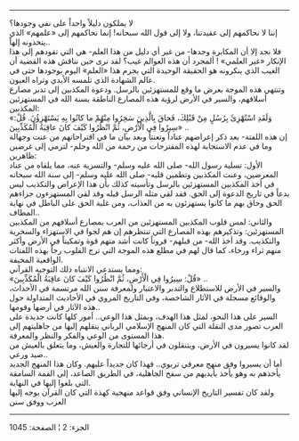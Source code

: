 ------------------------------------------------------------------------

لا يملكون دليلاً واحداً على نفي وجودها؟  
إننا لا نحاكمهم إلى عقيدتنا، ولا إلى قول الله سبحانه! إنما نحاكمهم إلى
«علمهم» الذي يتخذونه إلهاً..  
فلا نجد إلا أن المكابرة وحدها- من غير أي دليل من هذا العلم- هي التي
تقودهم إلى هذا الإنكار «غير العلمي» ! ألمجرد أن هذه العوالم غيب؟ لقد نرى
حين نناقش هذه القضية أن الغيب الذي ينكرونه هو الحقيقة الوحيدة التي يجزم
هذا «العلم» اليوم بوجودها حتى في عالم الشهادة الذي تلمسه الأيدي وتراه
العيون.  
وتنتهي هذه الموجة بعرض ما وقع للمستهزئين بالرسل. ودعوة المكذبين إلى تدبر
مصارع أسلافهم، والسير في الأرض لرؤية هذه المصارع الناطقة بسنة الله في
المستهزئين المكذبين:  
«وَلَقَدِ اسْتُهْزِئَ بِرُسُلٍ مِنْ قَبْلِكَ، فَحاقَ بِالَّذِينَ سَخِرُوا مِنْهُمْ ما كانُوا بِهِ يَسْتَهْزِؤُنَ.
قُلْ: سِيرُوا فِي الْأَرْضِ، ثُمَّ انْظُرُوا كَيْفَ كانَ عاقِبَةُ الْمُكَذِّبِينَ» ..  
إن هذه اللفتة- بعد ذكر إعراضهم عناداً وتعنتاً وبعد بيان ما في اقتراحاتهم
من عنت وجهالة وما في عدم الاستجابة لهذه المقترحات من رحمة من الله وحلم-
لترمي إلى غرضين ظاهرين:  
الأول: تسلية رسول الله- صلى الله عليه وسلم- والتسرية عنه، مما يلقاه من
عناد المعرضين، وعنت المكذبين وتطمين قلبه- صلى الله عليه وسلم- إلى سنة
الله سبحانه في أخذ المكذبين المستهزئين بالرسل وتأسيته كذلك بأن هذا
الإعراض والتكذيب ليس بدعاً في تاريخ الدعوة إلى الحق. فقد لقي مثله الرسل
قبله وقد لقي المستهزءون جزاءهم الحق وحاق بهم ما كانوا يستهزئون به من
العذاب، ومن غلبة الحق على الباطل في نهاية المطاف..  
والثاني: لمس قلوب المكذبين المستهزئين من العرب بمصارع أسلافهم من
المكذبين المستهزئين: وتذكيرهم بهذه المصارع التي تنتظرهم إن هم لجوا في
الاستهزاء والسخرية والتكذيب. وقد أخذ الله- من قبلهم- قروناً كانت أشد منهم
قوة وتمكيناً في الأرض وأكثر منهم ثراء ورخاء، كما قال لهم في مطلع هذه
الموجة التي ترج القلوب رجاً بهذه اللفتات الواقعية المخيفة.  
ومما يستدعي الانتباه ذلك التوجيه القرآني:  
«قُلْ: سِيرُوا فِي الْأَرْضِ، ثُمَّ انْظُرُوا كَيْفَ كانَ عاقِبَةُ الْمُكَذِّبِينَ» ..  
والسير في الأرض للاستطلاع والتدبر والاعتبار ولمعرفة سنن الله مرتسمة في
الأحداث، والوقائع مسجلة في الآثار الشاخصة، وفي التاريخ المروي في
الأحاديث المتداولة حول هذه الآثار في أرضها وقومها..  
السير على هذا النحو، لمثل هذا الهدف، وبمثل هذا الوعي.. أمور كلها كانت
جديدة على العرب تصور مدى النقلة التي كان المنهج الإسلامي الرباني ينقلهم
إليها من جاهليتهم إلى هذا المستوى من الوعي والفكر والنظر والمعرفة.  
لقد كانوا يسيرون في الأرض، ويتنقلون في أرجائها للتجارة والعيش، وما يتعلق
بالعيش من صيد ورعي..  
أما أن يسيروا وفق منهج معرفي تربوي.. فهذا كان جديداً عليهم. وكان هذا
المنهج الجديد يأخذهم به وهو يأخذ بأيديهم من سفح الجاهلية، في الطريق
الصاعد، إلى القمة السامقة التي بلغوا إليها في النهاية.  
ولقد كان تفسير التاريخ الإنساني وفق قواعد منهجية كهذة التي كان القرآن
يوجه إليها العرب ووفق سنن

------------------------------------------------------------------------

الجزء: 2 ¦ الصفحة: 1045
